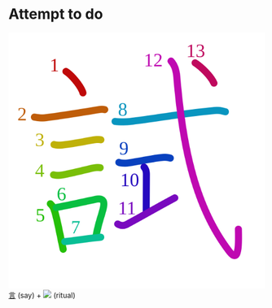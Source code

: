 # Attempt to do
![8a66](Kanji/kanji-colorize/8a66.svg)
[言](Kanji/kanji-dict/言.md) (say) + ![](http://www.kanjidamage.com/assets/radsmall/ceremony-258352a1fa0c156c7b182cce9a326cbf7f1d4a0bf44863200f1c5b424f8d03ab.jpg) (ritual)